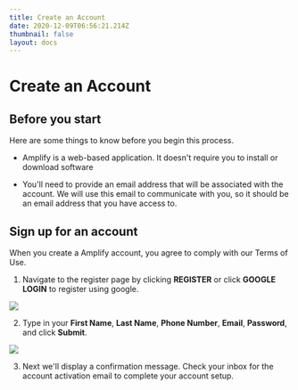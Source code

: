 ```yaml
---
title: Create an Account
date: 2020-12-09T06:56:21.214Z
thumbnail: false
layout: docs
---
```

# Create an Account

## Before you start

Here are some things to know before you begin this process.

* Amplify is a web-based application. It doesn't require you to install or download software

* You'll need to provide an email address that will be associated with the account. We will use this email to communicate with you, so it should be an email address that you have access to.

## Sign up for an account

When you create a Amplify account, you agree to comply with our Terms of Use.

1. Navigate to the register page by clicking **REGISTER** or click **GOOGLE LOGIN** to register using google.

![](images/create-account-step1.jpg)

2. Type in your **First Name**, **Last Name**, **Phone Number**, **Email**, **Password**, and click **Submit**.

![](images/create-account-step2.jpg)

3. Next we'll display a confirmation message. Check your inbox for the account activation email to complete your account setup.


